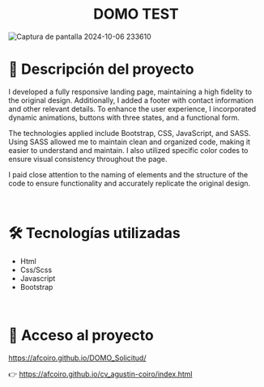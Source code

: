 <h1 align="center">DOMO TEST</h1>

![Captura de pantalla 2024-10-06 233610](https://github.com/user-attachments/assets/603cd8b0-aef4-4d3a-bc56-ed9d89b10bba)

# 📝 Descripción del proyecto

<p>I developed a fully responsive landing page, maintaining a high fidelity to the original design. Additionally, I added a footer with contact information and other relevant details. To enhance the user experience, I incorporated dynamic animations, buttons with three states, and a functional form.</p>

<p>The technologies applied include Bootstrap, CSS, JavaScript, and SASS. Using SASS allowed me to maintain clean and organized code, making it easier to understand and maintain. I also utilized specific color codes to ensure visual consistency throughout the page.</p>

<p>I paid close attention to the naming of elements and the structure of the code to ensure functionality and accurately replicate the original design.</p>

<br>
  
# 🛠️ Tecnologías utilizadas

<ul> 
<li>Html</li>
<li>Css/Scss</li>
<li>Javascript</li>
<li>Bootstrap</li>
</ul>

<br>
  
# 📁 Acceso al proyecto
https://afcoiro.github.io/DOMO_Solicitud/

👉 https://afcoiro.github.io/cv_agustin-coiro/index.html
